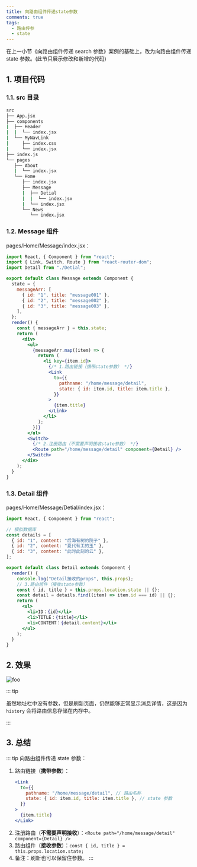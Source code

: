 ```yaml
---
title: 向路由组件传递state参数
comments: true
tags:
  - 路由传参
  - state
---
```


在上一小节《向路由组件传递 search 参数》案例的基础上，改为向路由组件传递 state 参数。(此节只展示修改和新增的代码)

## 1. 项目代码

### 1.1. src 目录

```sh
src
├── App.jsx
├── components
|  ├── Header
|  |  └── index.jsx
|  └── MyNavLink
|     ├── index.css
|     └── index.jsx
├── index.js
└── pages
   ├── About
   |  └── index.jsx
   └── Home
      ├── index.jsx
      ├── Message
      |  ├── Detial
      |  |  └── index.jsx
      |  └── index.jsx
      └── News
         └── index.jsx
```

### 1.2. Message 组件

pages/Home/Message/index.jsx：

```jsx
import React, { Component } from "react";
import { Link, Switch, Route } from "react-router-dom";
import Detail from "./Detial";

export default class Message extends Component {
  state = {
    messageArr: [
      { id: "1", title: "message001" },
      { id: "2", title: "message002" },
      { id: "3", title: "message003" },
    ],
  };
  render() {
    const { messageArr } = this.state;
    return (
      <div>
        <ul>
          {messageArr.map((item) => {
            return (
              <li key={item.id}>
                {/* 1.路由链接（携带state参数） */}
                <Link
                  to={{
                    pathname: "/home/message/detail",
                    state: { id: item.id, title: item.title },
                  }}
                >
                  {item.title}
                </Link>
              </li>
            );
          })}
        </ul>
        <Switch>
          {/* 2.注册路由（不需要声明接收state参数） */}
          <Route path="/home/message/detail" component={Detail} />
        </Switch>
      </div>
    );
  }
}
```

### 1.3. Detail 组件

pages/Home/Message/Detial/index.jsx：

```jsx
import React, { Component } from "react";

// 模拟数据库
const details = [
  { id: "1", content: "后海有树的院子" },
  { id: "2", content: "夏代有工的玉" },
  { id: "3", content: "此时此刻的云" },
];

export default class Detail extends Component {
  render() {
    console.log("Detail接收的props", this.props);
    // 3.路由组件（接收state参数）
    const { id, title } = this.props.location.state || {};
    const detail = details.find((item) => item.id === id) || {};
    return (
      <ul>
        <li>ID：{id}</li>
        <li>TITLE：{title}</li>
        <li>CONTENT：{detail.content}</li>
      </ul>
    );
  }
}
```

## 2. 效果

<img class="zoomable" :src="$withBase('/images/screenshot/react/5/11/1.gif')" alt="foo">

::: tip

虽然地址栏中没有参数，但是刷新页面，仍然能够正常显示消息详情，这是因为 `history` 会将路由信息存储在内存中。

:::

## 3. 总结

::: tip 向路由组件传递 state 参数：

1. 路由链接（**携带参数**）：
   ```jsx
   <Link
     to={{
       pathname: "/home/message/detail", // 路由名称
       state: { id: item.id, title: item.title }, // state 参数
     }}
   >
     {item.title}
   </Link>
   ```
2. 注册路由（**不需要声明接收**）：`<Route path="/home/message/detail" component={Detail} />`
3. 路由组件（**接收参数**）：`const { id, title } = this.props.location.state;`
4. 备注：刷新也可以保留住参数。
:::

